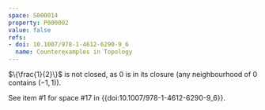 ```yaml
---
space: S000014
property: P000002
value: false
refs:
- doi: 10.1007/978-1-4612-6290-9_6
  name: Counterexamples in Topology
---
```


$\{\frac{1}{2}\}$ is not closed, as $0$ is in its closure (any neighbourhood of $0$ contains $(-1,1)$).

See item #1 for space #17 in {{doi:10.1007/978-1-4612-6290-9_6}}.
